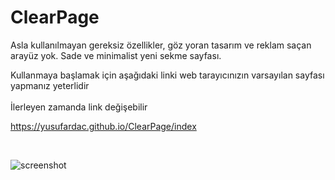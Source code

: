 # ClearPage

Asla kullanılmayan gereksiz özellikler, göz yoran tasarım ve reklam saçan arayüz yok.
Sade ve minimalist yeni sekme sayfası.<br>

Kullanmaya başlamak için aşağıdaki linki web tarayıcınızın varsayılan sayfası yapmanız yeterlidir<br><br>
İlerleyen zamanda link değişebilir

https://yusufardac.github.io/ClearPage/index

<br>

![screenshot](https://github.com/user-attachments/assets/43f9ddf7-3421-4c34-b920-f13e2f01c991)
